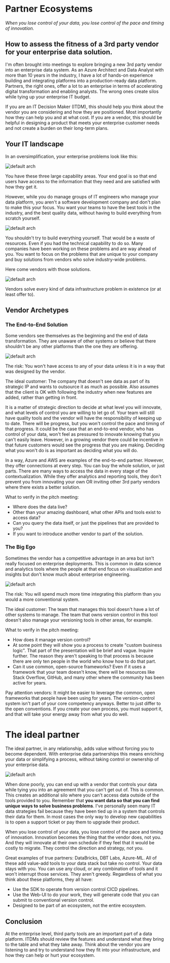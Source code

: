 # Partner Ecosystems
_When you lose control of your data, you lose control of the pace and timing of innovation._
## How to assess the fitness of a 3rd party vendor for your enterprise data solution.

I'm often brought into meetings to explore bringing a new 3rd party vendor into an enterprise data system. As an Azure Architect and Data Analyst with more than 10 years in the industry, I have a lot of hands-on experience building and integrating platforms into a production-ready data platform. Partners, the right ones, offer a lot to an enterprise in terms of accelerating digital transformation and enabling analysts. The wrong ones create silos while tying up your enterprise IT budget. 

If you are an IT Decision Maker (ITDM), this should help you think about the vendor you are considering and how they are positioned. Most importantly how they can help you and at what cost. If you are a vendor, this should be helpful in designing a product that meets your enterprise customer needs and not create a burden on their long-term plans.


## Your IT landscape

In an oversimplification, your enterprise problems look like this:

![default arch](../../docs/img/blog/default.png?raw=true)

You have these three large capability areas. Your end goal is so that end users have access to the information that they need and are satisfied with how they get it. 

However, while you do manage groups of IT engineers who manage your data platform, you aren't a software development company and don't plan to make this your focus. You want your teams to have the best tools in the industry, and the best quality data, without having to build everything from scratch yourself. 

![default arch](../../docs/img/blog/notasoftwareco.png?raw=true)

You shouldn't try to build everything yourself. That would be a waste of resources. Even if you had the technical capability to do so. Many companies have been working on these problems and are way ahead of you. You want to focus on the problems that are unique to your company and buy solutions from vendors who solve industry-wide problems. 

Here come vendors with those solutions. 

![default arch](../../docs/img/blog/entervendors.png?raw=true)

Vendors solve every kind of data infrastructure problem in existence (or at least offer to). 

## Vendor Archetypes

### The End-to-End Solution
Some vendors see themselves as the beginning and the end of data transformation. They are unaware of other systems or believe that there shouldn't be any other platforms than the one they are offering.

![default arch](../../docs/img/blog/thebigpartner.png?raw=true)

The risk: You won't have access to any of your data unless it is in a way that was designed by the vendor. 

The ideal customer: The company that doesn't see data as part of its strategic IP and wants to outsource it as much as possible. Also assumes that the client is OK with following the industry when new features are added, rather than getting in front.

It is a matter of strategic direction to decide at what level you will innovate, and what levels of control you are willing to let go of. Your team will still have quality tools and the vendor will have the responsibility of keeping up to date. There will be progress, but you won't control the pace and timing of that progress. It could be the case that an end-to-end vendor, who has control of your data, won't feel as pressured to innovate knowing that you can't easily leave. However, in a growing vendor there could be incentive in that future customers would see the progress that you are making. Deciding what you won't do is as important as deciding what you will do. 

In a way, Azure and AWS are examples of the end-to-end partner. However, they offer connections at every step. You can buy the whole solution, or just parts. There are many ways to access the data in every stage of the contextualization. While they offer analytics and reporting tools, they don't prevent you from innovating your own OR inviting other 3rd party vendors where there exists a better solution. 

What to verify in the pitch meeting:
* Where does the data live?
* Other than your amazing dashboard, what other APIs and tools exist to access data? 
* Can you query the data itself, or just the pipelines that are provided to you? 
* If you want to introduce another vendor to part of the solution. 


### The Big Ego
Sometimes the vendor has a competitive advantage in an area but isn't really focused on enterprise deployments. This is common in data science and analytics tools where the people at that end focus on visualization and insights but don't know much about enterprise engineering. 

![default arch](../../docs/img/blog/the_big_ego.png?raw=true)

The risk: You will spend much more time integrating this platform than you would a more conventional system.

The ideal customer: The team that manages this tool doesn't have a lot of other systems to manage. The team that owns version control in this tool doesn't also manage your versioning tools in other areas, for example. 

What to verify in the pitch meeting:
* How does it manage version control?
* At some point they will show you a process to create "custom business logic". That part of the presentation will be brief and vague. Inquire further. The reason they aren't speaking to that process is because there are only ten people in the world who know how to do that part.
* Can it use common, open-source frameworks? Even if it uses a framework that your team doesn't know, there will be resources like Stack Overflow, GitHub, and many other where the community has been active for years. 

Pay attention vendors: It might be easier to leverage the common, open frameworks that people have been using for years. The version-control system isn't part of your core competency anyways. Better to just differ to the open conventions. If you create your own process, you must support it, and that will take your energy away from what you do well. 


# The ideal partner
The ideal partner, in any relationship, adds value without forcing you to become dependent. With enterprise data partnerships this means enriching your data or simplifying a process, without taking control or ownership of your enterprise data. 

![default arch](../../docs/img/blog/best_partner.png?raw=true)

When done poorly, you can end up with a vendor that controls your data while tying you into an agreement that you can't get out of. This is common. This creates an additional silo where you can't access data outside of the tools provided to you. Remember that **you want data so that you can find unique ways to solve business problems**. I've personally seen many IT data strategies fail because they have been tied up in a system that controls their data for them. In most cases the only way to develop new capabilities is to open a support ticket or pay them to upgrade their product. 

When you lose control of your data, you lose control of the pace and timing of innovation. Innovation becomes the thing that the vendor does, not you. And they will innovate at their own schedule if they feel that it would be costly to migrate. They control the direction and strategy, not you.

Great examples of true partners: DataBricks, DBT Labs, Azure-ML. All of these add value-add tools to your data stack but take no control. Your data stays with you. You can use any cloud, or any combination of tools and it won't interrupt those services. They aren't greedy. Regardless of what you think about these platforms, they all have:
* Use the SDK to operate from version control CICD pipelines.
* Use the Web-UI to do your work, they will generate code that you can submit to conventional version control. 
* Designed to be part of an ecosystem, not the entire ecosystem. 


## Conclusion

At the enterprise level, third party tools are an important part of a data platform. ITDMs should review the features and understand what they bring to the table and what they take away. Think about the vendor you are listening to and try to understand how they fit into your infrastructure, and how they can help or hurt your ecosystem. 
